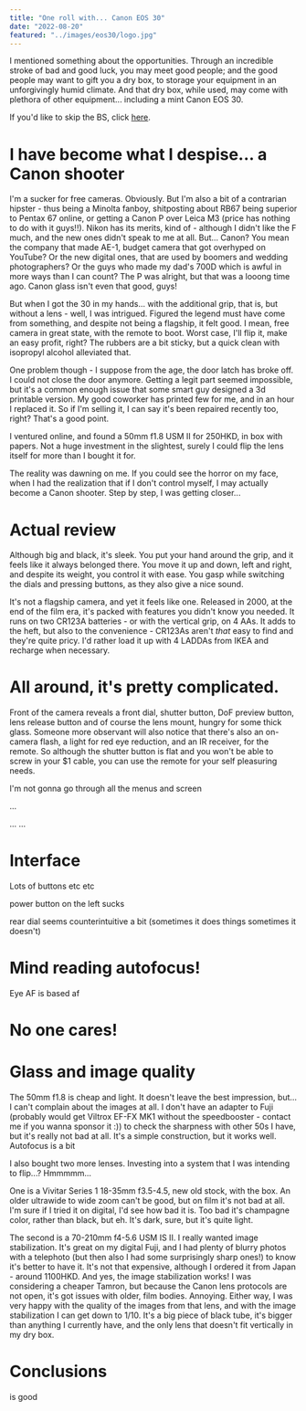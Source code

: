 ```yaml
---
title: "One roll with... Canon EOS 30"
date: "2022-08-20"
featured: "../images/eos30/logo.jpg"
---
```


I mentioned something about the opportunities. Through an incredible stroke of bad and good luck, you may meet good people; and the good people may want to gift you a dry box, to storage your equipment in an unforgivingly humid climate. And that dry box, while used, may come with plethora of other equipment... including a mint Canon EOS 30.

If you'd like to skip the BS, click [here](#actual-review). 

# I have become what I despise... a Canon shooter

I'm a sucker for free cameras. Obviously. But I'm also a bit of a contrarian hipster - thus being a Minolta fanboy, shitposting about RB67 being superior to Pentax 67 online, or getting a Canon P over Leica M3 (price has nothing to do with it guys!!). Nikon has its merits, kind of - although I didn't like the F much, and the new ones didn't speak to me at all. But... Canon? You mean the company that made AE-1, budget camera that got overhyped on YouTube? Or the new digital ones, that are used by boomers and wedding photographers? Or the guys who made my dad's 700D which is awful in more ways than I can count? The P was alright, but that was a looong time ago. Canon glass isn't even that good, guys!

But when I got the 30 in my hands... with the additional grip, that is, but without a lens - well, I was intrigued. Figured the legend must have come from something, and despite not being a flagship, it felt good. I mean, free camera in great state, with the remote to boot. Worst case, I'll flip it, make an easy profit, right? The rubbers are a bit sticky, but a quick clean with isopropyl alcohol alleviated that.

One problem though - I suppose from the age, the door latch has broke off. I could not close the door anymore. Getting a legit part seemed impossible, but it's a common enough issue that some smart guy designed a 3d printable version. My good coworker has printed few for me, and in an hour I replaced it. So if I'm selling it, I can say it's been repaired recently too, right? That's a good point.

I ventured online, and found a 50mm f1.8 USM II for 250HKD, in box with papers. Not a huge investment in the slightest, surely I could flip the lens itself for more than I bought it for.

The reality was dawning on me. If you could see the horror on my face, when I had the realization that if I don't control myself, I may actually become a Canon shooter. Step by step, I was getting closer...

# Actual review

Although big and black, it's sleek. You put your hand around the grip, and it feels like it always belonged there. You move it up and down, left and right, and despite its weight, you control it with ease. You gasp while switching the dials and pressing buttons, as they also give a nice sound.

It's not a flagship camera, and yet it feels like one. Released in 2000, at the end of the film era, it's packed with features you didn't know you needed. It runs on two CR123A batteries - or with the vertical grip, on 4 AAs. It adds to the heft, but also to the convenience - CR123As aren't *that* easy to find and they're quite pricy. I'd rather load it up with 4 LADDAs from IKEA and recharge when necessary.

# All around, it's pretty complicated.

Front of the camera reveals a front dial, shutter button, DoF preview button, lens release button and of course the lens mount, hungry for some thick glass. Someone more observant will also notice that there's also an on-camera flash, a light for red eye reduction, and an IR receiver, for the remote. So although the shutter button is flat and you won't be able to screw in your $1 cable, you can use the remote for your self pleasuring needs.

I'm not gonna go through all the menus and screen

...

...
...

# Interface

Lots of buttons etc etc

power button on the left sucks

rear dial seems counterintuitive a bit (sometimes it does things sometimes it doesn't)

# Mind reading autofocus!

Eye AF is based af

# No one cares!



# Glass and image quality

The 50mm f1.8 is cheap and light. It doesn't leave the best impression, but... I can't complain about the images at all. I don't have an adapter to Fuji (probably would get Viltrox EF-FX MK1 without the speedbooster - contact me if you wanna sponsor it :)) to check the sharpness with other 50s I have, but it's really not bad at all. It's a simple construction, but it works well. Autofocus is a bit

I also bought two more lenses. Investing into a system that I was intending to flip...? Hmmmmm...

One is a Vivitar Series 1 18-35mm f3.5-4.5, new old stock, with the box. An older ultrawide to wide zoom can't be good, but on film it's not bad at all. I'm sure if I tried it on digital, I'd see how bad it is. Too bad it's champagne color, rather than black, but eh. It's dark, sure, but it's quite light.

The second is a 70-210mm f4-5.6 USM IS II. I really wanted image stabilization. It's great on my digital Fuji, and I had plenty of blurry photos with a telephoto (but then also I had some surprisingly sharp ones!) to know it's better to have it. It's not that expensive, although I ordered it from Japan - around 1100HKD. And yes, the image stabilization works! I was considering a cheaper Tamron, but because the Canon lens protocols are not open, it's got issues with older, film bodies. Annoying. Either way, I was very happy with the quality of the images from that lens, and with the image stabilization I can get down to 1/10. It's a big piece of black tube, it's bigger than anything I currently have, and the only lens that doesn't fit vertically in my dry box.

# Conclusions

is good